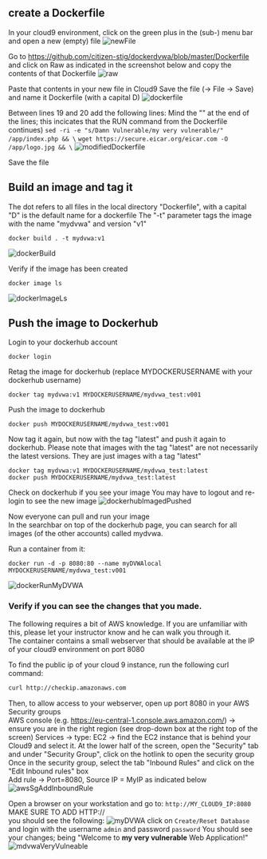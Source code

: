 ## create a Dockerfile

In your cloud9 environment, click on the green plus in the (sub-) menu bar and open a new (empty) file
![newFile](images/newFile.png)

Go to https://github.com/citizen-stig/dockerdvwa/blob/master/Dockerfile and click on Raw as indicated in the screenshot below and copy the contents of that Dockerfile
![raw](images/raw.png)

Paste that contents in your new file in Cloud9
Save the file
(-> File -> Save) and name it Dockerfile (with a capital D)
![dockerfile](images/dockerfile.png)

Between lines 19 and 20 add the following lines:
Mind the "\" at the end of the lines; this incicates that the RUN command from the Dockerfile continues)
`sed -ri -e "s/Damn Vulnerable/my very vulnerable/" /app/index.php && \`
`wget https://secure.eicar.org/eicar.com -O /app/logo.jpg && \`
![modifiedDockerfile](images/modifiedDockerfile.png)

Save the file

## Build an image and tag it

The dot refers to all files in the local directory
"Dockerfile", with a capital "D" is the default name for a dockerfile
The "-t" parameter tags the image with the name "mydvwa" and version "v1"

```shell
docker build . -t mydvwa:v1
```

![dockerBuild](images/dockerBuild.png)

Verify if the image has been created

```shell
docker image ls
```

![dockerImageLs](images/dockerImageLs.png)

## Push the image to Dockerhub

Login to your dockerhub account

```shell
docker login
```

Retag the image for dockerhub
(replace MYDOCKERUSERNAME with your dockerhub username)

```shell
docker tag mydvwa:v1 MYDOCKERUSERNAME/mydvwa_test:v001
```

Push the image to dockerhub

```shell
docker push MYDOCKERUSERNAME/mydvwa_test:v001
```

Now tag it again, but now with the tag "latest" and push it again to dockerhub.  Please note that images with the tag "latest" are not necessarily the latest versions. They are just images with a tag "latest"

```shell
docker tag mydvwa:v1 MYDOCKERUSERNAME/mydvwa_test:latest
docker push MYDOCKERUSERNAME/mydvwa_test:latest
```

Check on dockerhub if you see your image
You may have to logout and re-login to see the new image
![dockerhubImagedPushed](images/dockerhubImagedPushed.png)

Now everyone can pull and run your image  
In the searchbar on top of the dockerhub page, you can search for all images (of the other accounts) called mydvwa.  

Run a container from it:  
```shell
docker run -d -p 8080:80 --name myDVWAlocal MYDOCKERUSERNAME/mydvwa_test:v001
```
![dockerRunMyDVWA](images/dockerRunMyDVWA.png)
### Verify if you can see the changes that you made.  
The following requires a bit of AWS knowledge.  If you are unfamiliar with this, please let your instructor know and he can walk you through it.  
The container contains a small webserver that should be available at the IP of your cloud9 environment on port 8080

To find the public ip of your cloud 9 instance, run the following curl command:  
```bash
curl http://checkip.amazonaws.com
```

Then, to allow access to your webserver, open up port 8080 in your AWS Security groups  
AWS console (e.g. https://eu-central-1.console.aws.amazon.com/) -> ensure you are in the right region (see drop-down box at the right top of the screen) Services -> type: EC2 -> find the EC2 instance that is behind your Cloud9 and select it.   At the lower half of the screen, open the "Security" tab and under "Security Group", click on the hotlink to open the security group   
Once in the security group, select the tab "Inbound Rules" and click on the "Edit Inbound rules" box  
Add rule -> Port=8080, Source IP = MyIP as indicated below 
![awsSgAddInboundRule](images/awsSgAddInboundRule.png)

Open a browser on your workstation and go to:
`http://MY_CLOUD9_IP:8080`   MAKE SURE TO ADD HTTP://  
you should see the following:
![myDVWA](images/myDVWA.png)
click on `Create/Reset Database` and
login with the username `admin` and password `password`
You should see your changes; being "Welcome to **my very vulnerable** Web Application!"
![mdvwaVeryVulneable](images/mdvwaVeryVulneable.png)

